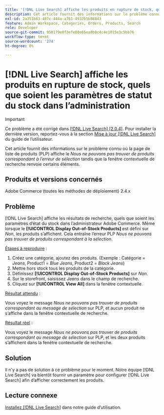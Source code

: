```yaml
---
title: '[!DNL Live Search] affiche les produits en rupture de stock, quels que soient les paramètres de statut du stock dans l’administrateur'
description: Cet article fournit des informations sur le problème connu où la page Liste des produits (PLP) affiche la mention *Nous ne pouvons pas trouver de produits correspondant à l’erreur de sélection* tandis que la fenêtre contextuelle de recherche renvoie certains éléments.
exl-id: 2a351b83-407c-444a-a761-4932b5b88843
feature: Admin Workspace, Categories, Orders, Products, Search
role: Developer
source-git-commit: 958179e0f3efe08e65ea8b0c4c4e1015e3c5bb76
workflow-type: tm+mt
source-wordcount: '274'
ht-degree: 0%

---
```


# [!DNL Live Search] affiche les produits en rupture de stock, quels que soient les paramètres de statut du stock dans l’administration

>[!IMPORTANT]
>
>Ce problème a été corrigé dans [[!DNL Live Search] [2.0.4]](https://experienceleague.adobe.com/docs/commerce-merchant-services/live-search/release-notes.html). Pour installer la dernière version, reportez-vous à la section [Mise à jour [!DNL Live Search]](https://experienceleague.adobe.com/docs/commerce-merchant-services/live-search/onboard/install.html#update) du guide de l’utilisateur.

Cet article fournit des informations sur le problème connu où la page de liste de produits (PLP) affiche le *Nous ne pouvons pas trouver de produits correspondant à l’erreur de sélection* tandis que la fenêtre contextuelle de recherche renvoie certains éléments.

## Produits et versions concernés

Adobe Commerce (toutes les méthodes de déploiement) 2.4.x

## Problème

[!DNL Live Search] affiche les résultats de recherche, quels que soient les paramètres d’état du stock dans l’administrateur Adobe Commerce. Même lorsque le **[!UICONTROL Display Out-of-Stock Products]** est défini sur *Non*, les produits s’affichent. Cela entraîne l’erreur PLP *Nous ne pouvons pas trouver de produits correspondant à la sélection*.

<u>Étapes à reproduire</u> :

1. Créez une catégorie, ajoutez des produits. (Exemple : Catégorie = _Jeans_, Product1 = _Blue Jeans_, Product2 = _Black Jeans_)
1. Mettre hors stock tous les produits de la catégorie.
1. Définissez **[!UICONTROL Display Out-of-Stock Products]** sur *Non*.
1. Sur le storefront, saisissez *Jeans* dans le champ de recherche.
1. Cliquez sur **[!UICONTROL View All]** dans la fenêtre contextuelle.

<u>Résultat attendu</u> :

Vous voyez le message *Nous ne pouvons pas trouver de produits correspondant au message de sélection* sur PLP, et aucun produit ne s’affiche dans la fenêtre contextuelle de recherche.

<u>Résultat réel</u> :

Vous voyez le message *Nous ne pouvons pas trouver de produits correspondant au message de sélection* sur PLP, et les deux produits s’affichent dans la fenêtre contextuelle de recherche.

## Solution

Il n&#39;y a pas de solution à ce problème pour le moment. Notre équipe [!DNL Live Search] va bientôt fournir un paramètre pour configurer [!DNL Live Search] afin d’afficher correctement les produits.

## Lecture connexe

[Installez  [!DNL Live Search]](https://docs.magento.com/user-guide/live-search/install.html) dans notre guide d’utilisation.
